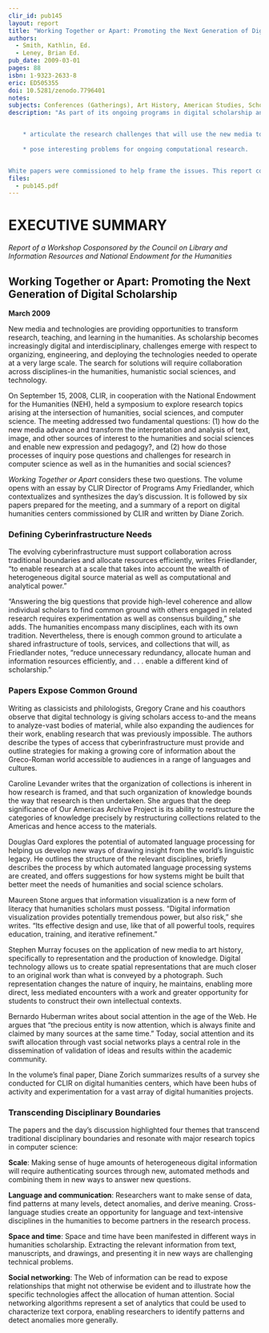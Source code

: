 ```yaml
---
clir_id: pub145
layout: report
title: "Working Together or Apart: Promoting the Next Generation of Digital Scholarship"
authors: 
  - Smith, Kathlin, Ed.
  - Leney, Brian Ed.
pub_date: 2009-03-01
pages: 88
isbn: 1-9323-2633-8
eric: ED505355
doi: 10.5281/zenodo.7796401
notes: 
subjects: Conferences (Gatherings), Art History, American Studies, Scholarship, Social Sciences, Language Processing, Internet, College Faculty, Conference Papers, Cybernetics, Information Technology, Technology Uses in Education, Humanities Instruction, Professional Associations
description: "As part of its ongoing programs in digital scholarship and the cyberinfrastructure to support teaching, learning and research, the Council on Library and Information Resources (CLIR) in cooperation with the National Endowment for the Humanities (NEH) held a symposium on September 15, 2008 in which a group of some 30 leading scholars was invited to


    * articulate the research challenges that will use the new media to advance the analysis and interpretations of text, images and other sources of interest to the humanities and social sciences and in so doing,
    
    * pose interesting problems for ongoing computational research.


White papers were commissioned to help frame the issues. This report contains the final versions of those papers, as well as an account of the day’s discussion and a summary of a report by Diane Zorich on digital humanities centers."
files:
  - pub145.pdf
---
```


# EXECUTIVE SUMMARY

_Report of a Workshop Cosponsored by the Council on Library and Information Resources and National Endowment for the Humanities_

Working Together or Apart: Promoting the Next Generation of Digital Scholarship
-------------------------------------------------------------------------------

**March 2009**

New media and technologies are providing opportunities to transform research, teaching, and learning in the humanities. As scholarship becomes increasingly digital and interdisciplinary, challenges emerge with respect to organizing, engineering, and deploying the technologies needed to operate at a very large scale. The search for solutions will require collaboration across disciplines-in the humanities, humanistic social sciences, and technology.

On September 15, 2008, CLIR, in cooperation with the National Endowment for the Humanities (NEH), held a symposium to explore research topics arising at the intersection of humanities, social sciences, and computer science. The meeting addressed two fundamental questions: (1) how do the new media advance and transform the interpretation and analysis of text, image, and other sources of interest to the humanities and social sciences and enable new expression and pedagogy?, and (2) how do those processes of inquiry pose questions and challenges for research in computer science as well as in the humanities and social sciences?

_Working Together or Apart_ considers these two questions. The volume opens with an essay by CLIR Director of Programs Amy Friedlander, which contextualizes and synthesizes the day’s discussion. It is followed by six papers prepared for the meeting, and a summary of a report on digital humanities centers commissioned by CLIR and written by Diane Zorich.

### Defining Cyberinfrastructure Needs

The evolving cyberinfrastructure must support collaboration across traditional boundaries and allocate resources efficiently, writes Friedlander, “to enable research at a scale that takes into account the wealth of heterogeneous digital source material as well as computational and analytical power.”

“Answering the big questions that provide high-level coherence and allow individual scholars to find common ground with others engaged in related research requires experimentation as well as consensus building,” she adds. The humanities encompass many disciplines, each with its own tradition. Nevertheless, there is enough common ground to articulate a shared infrastructure of tools, services, and collections that will, as Friedlander notes, “reduce unnecessary redundancy, allocate human and information resources efficiently, and . . . enable a different kind of scholarship.”

### Papers Expose Common Ground

Writing as classicists and philologists, Gregory Crane and his coauthors observe that digital technology is giving scholars access to-and the means to analyze-vast bodies of material, while also expanding the audiences for their work, enabling research that was previously impossible. The authors describe the types of access that cyberinfrastructure must provide and outline strategies for making a growing core of information about the Greco-Roman world accessible to audiences in a range of languages and cultures.

Caroline Levander writes that the organization of collections is inherent in how research is framed, and that such organization of knowledge bounds the way that research is then undertaken. She argues that the deep significance of Our Americas Archive Project is its ability to restructure the categories of knowledge precisely by restructuring collections related to the Americas and hence access to the materials.

Douglas Oard explores the potential of automated language processing for helping us develop new ways of drawing insight from the world’s linguistic legacy. He outlines the structure of the relevant disciplines, briefly describes the process by which automated language processing systems are created, and offers suggestions for how systems might be built that better meet the needs of humanities and social science scholars.

Maureen Stone argues that information visualization is a new form of literacy that humanities scholars must possess. “Digital information visualization provides potentially tremendous power, but also risk,” she writes. “Its effective design and use, like that of all powerful tools, requires education, training, and iterative refinement.”

Stephen Murray focuses on the application of new media to art history, specifically to representation and the production of knowledge. Digital technology allows us to create spatial representations that are much closer to an original work than what is conveyed by a photograph. Such representation changes the nature of inquiry, he maintains, enabling more direct, less mediated encounters with a work and greater opportunity for students to construct their own intellectual contexts.

Bernardo Huberman writes about social attention in the age of the Web. He argues that “the precious entity is now attention, which is always finite and claimed by many sources at the same time.” Today, social attention and its swift allocation through vast social networks plays a central role in the dissemination of validation of ideas and results within the academic community.

In the volume’s final paper, Diane Zorich summarizes results of a survey she conducted for CLIR on digital humanities centers, which have been hubs of activity and experimentation for a vast array of digital humanities projects.

### Transcending Disciplinary Boundaries

The papers and the day’s discussion highlighted four themes that transcend traditional disciplinary boundaries and resonate with major research topics in computer science:

**Scale**: Making sense of huge amounts of heterogeneous digital information will require authenticating sources through new, automated methods and combining them in new ways to answer new questions.

**Language and communication**: Researchers want to make sense of data, find patterns at many levels, detect anomalies, and derive meaning. Cross-language studies create an opportunity for language and text-intensive disciplines in the humanities to become partners in the research process.

**Space and time**: Space and time have been manifested in different ways in humanities scholarship. Extracting the relevant information from text, manuscripts, and drawings, and presenting it in new ways are challenging technical problems.

**Social networking**: The Web of information can be read to expose relationships that might not otherwise be evident and to illustrate how the specific technologies affect the allocation of human attention. Social networking algorithms represent a set of analytics that could be used to characterize text corpora, enabling researchers to identify patterns and detect anomalies more generally.
